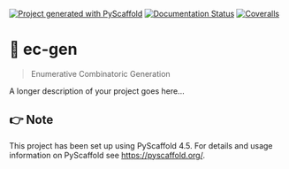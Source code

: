 <!-- These are examples of badges you might want to add to your README:
     please update the URLs accordingly

[![Built Status](https://api.cirrus-ci.com/github/<USER>/ec-gen.svg?branch=main)](https://cirrus-ci.com/github/<USER>/ec-gen)
[![ReadTheDocs](https://readthedocs.org/projects/ec-gen/badge/?version=latest)](https://ec-gen.readthedocs.io/en/stable/)
[![Coveralls](https://img.shields.io/coveralls/github/<USER>/ec-gen/main.svg)](https://coveralls.io/r/<USER>/ec-gen)
[![PyPI-Server](https://img.shields.io/pypi/v/ec-gen.svg)](https://pypi.org/project/ec-gen/)
[![Conda-Forge](https://img.shields.io/conda/vn/conda-forge/ec-gen.svg)](https://anaconda.org/conda-forge/ec-gen)
[![Monthly Downloads](https://pepy.tech/badge/ec-gen/month)](https://pepy.tech/project/ec-gen)
[![Twitter](https://img.shields.io/twitter/url/http/shields.io.svg?style=social&label=Twitter)](https://twitter.com/ec-gen)
-->

[![Project generated with PyScaffold](https://img.shields.io/badge/-PyScaffold-005CA0?logo=pyscaffold)](https://pyscaffold.org/)
[![Documentation Status](https://readthedocs.org/projects/ec-gen/badge/?version=latest)](https://ec-gen.readthedocs.io/en/latest/?badge=latest)
[![Coveralls](https://img.shields.io/coveralls/github/luk036/ec-gen/main.svg)](https://coveralls.io/r/luk036/ec-gen)

# 🔢 ec-gen

> Enumerative Combinatoric Generation

A longer description of your project goes here...

<!-- pyscaffold-notes -->

## 👉 Note

This project has been set up using PyScaffold 4.5. For details and usage
information on PyScaffold see https://pyscaffold.org/.
